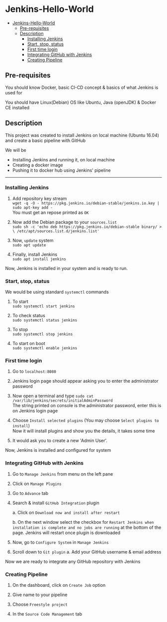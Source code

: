 # Jenkins-Hello-World
- [Jenkins-Hello-World](#jenkins-hello-world)
  - [Pre-requisites](#pre-requisites)
  - [Description](#description)
    - [Installing Jenkins](#installing-jenkins)
    - [Start, stop, status](#start-stop-status)
    - [First time login](#first-time-login)
    - [Integrating GitHub with Jenkins](#integrating-github-with-jenkins)
    - [Creating Pipeline](#creating-pipeline)

## Pre-requisites

You should know Docker, basic CI-CD concept & basics of what Jenkins is used for

You should have Linux(Debian) OS like Ubuntu, Java (openJDK) & Docker CE installed

## Description  

This project was created to install Jenkins on local machine (Ubuntu 16.04) and create a basic pipeline with GitHub

We will be

- Installing Jenkins and running it, on local machine
- Creating a docker image
- Pushing it to docker hub using Jenkins' pipeline

___

### Installing Jenkins

1. Add repository key stream  
   `wget -q -O - https://pkg.jenkins.io/debian-stable/jenkins.io.key | sudo apt-key add -`  
   You must get an repose printed as `OK`

2. Now add the Debian package to your `sources.list`  
    `sudo sh -c 'echo deb https://pkg.jenkins.io/debian-stable binary/ > \
    /etc/apt/sources.list.d/jenkins.list'`

3. Now, `update` system  
   `sudo apt update`

4. Finally, install Jenkins  
   `sudo apt install jenkins`

Now, Jenkins is installed in your system and is ready to run.

### Start, stop, status

We would be using standard `systemctl` commands

1. To start  
   `sudo systemctl start jenkins`

2. To check status  
   `sudo systemctl status jenkins`

3. To stop  
   `sudo systemctl stop jenkins`

4. To start on boot  
   `sudo systemctl enable jenkins`

### First time login  

1. Go to `localhost:8080`

2. Jenkins login page should appear asking you to enter the administrator password

3. Now open a terminal and type `sudo cat /var/lib/jenkins/secrets/initialAdminPassword`  
The string printed on console is the administrator password, enter this is on Jenkins login page  

4. Choose `Install selected plugins` (You may choose `Select plugins to install`)  
Now it will install plugins and show you the details, it takes some time

5. It would ask you to create a new 'Admin User'.

Now, Jenkins is installed and configured for system

### Integrating GitHub with Jenkins

1. Go to `Manage Jenkins` from menu on the left pane

2. Click on `Manage Plugins`

3. Go to `Advance` tab

4. Search & install `GitHub Integration` plugin

   a. Click on `Download now and install after restart`

   b. On the next window select the checkbox for `Restart Jenkins when installation is complete and no jobs are running` at the bottom of the page. Jenkins will restart once plugin is downloaded

5. Now, go to `Configure System` in `Manage Jenkins`

6. Scroll down to `Git plugin`
   a. Add your GitHub username & email address

Now we are ready to integrate any GitHub repository with Jenkins

### Creating Pipeline

1. On the dashboard, click on `Create Job` option

2. Give name to your pipeline

3. Choose `Freestyle project`

4. In the `Source Code Management` tab 